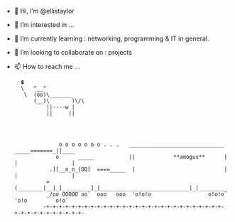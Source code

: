 - 👋 Hi, I’m @ellistaylor
- 👀 I’m interested in ...
- 🌱 I’m currently learning : networking, programming & IT in general.
- 💞️ I’m looking to collaborate on : projects
- 📫 How to reach me ...



        💲
        \   ^__^
         \  (oo)\_______
            (__)\       )\/\
                ||----w |
                ||     ||




                    o o o o o o o . . .   ______________________________ _____=======_||____
                   o      _____           ||            **amogus**      | |                 |
                 .][__n_n_|DD[  ====_____  |                            | |                 |
                >(________|__|_[_________]_|____________________________|_|_________________|
                _/oo OOOOO oo`  ooo   ooo  'o!o!o                  o!o!o` 'o!o         o!o`
               -+-+-+-+-+-+-+-+-+-+-+-+-+-+-+-+-+-+-+-+-+-+-+-+-+-+-+-+-+-+-+-+-+-+-+-+-+-+-+-

